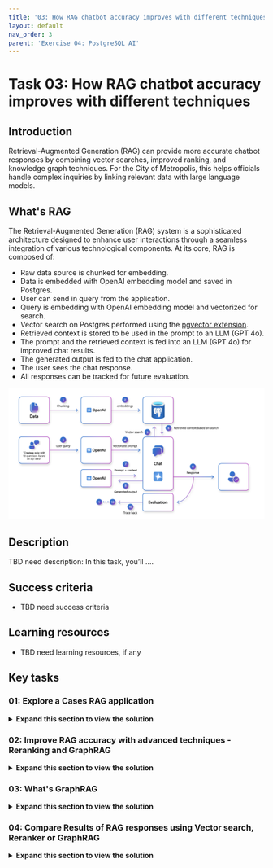 ```yaml
---
title: '03: How RAG chatbot accuracy improves with different techniques'
layout: default
nav_order: 3
parent: 'Exercise 04: PostgreSQL AI'
---
```


# Task 03: How RAG chatbot accuracy improves with different techniques

## Introduction
Retrieval-Augmented Generation (RAG) can provide more accurate chatbot responses by combining vector searches, improved ranking, and knowledge graph techniques. For the City of Metropolis, this helps officials handle complex inquiries by linking relevant data with large language models.

## What's RAG
The Retrieval-Augmented Generation (RAG) system is a sophisticated architecture designed to enhance user interactions through a seamless integration of various technological components. At its core, RAG is composed of:

 - Raw data source is chunked for embedding.
 - Data is embedded with OpenAI embedding model and saved in Postgres.
 - User can send in query from the application.
 - Query is embedding with OpenAI embedding model and vectorized for search.
 - Vector search on Postgres performed using the [pgvector extension](https://github.com/pgvector/pgvector).
 - Retrieved context is stored to be used in the prompt to an LLM (GPT 4o).
 - The prompt and the retrieved context is fed into an LLM (GPT 4o) for improved chat results.
 - The generated output is fed to the chat application.
 - The user sees the chat response.
 - All responses can be tracked for future evaluation.

![Screenshot about RAG](../../media/new-rag-diagram.png)

## Description

TBD need description: In this task, you’ll ….

## Success criteria

- TBD need success criteria

## Learning resources

- TBD need learning resources, if any

## Key tasks

### 01: Explore a Cases RAG application

 <details markdown="block"> 
  <summary><strong>Expand this section to view the solution</strong></summary> 

There's already a sample Legal Cases RAG application created so you can explore a RAG application. This application uses a **larger subset of legal cases data** than what you’ve explored in this lab, to provide more in-depth answers.

1. In a new browser tab, go to [https://abeomorogbe-graphra-ca.gentledune-632d42cd.eastus2.azurecontainerapps.io](https://abeomorogbe-graphra-ca.gentledune-632d42cd.eastus2.azurecontainerapps.io) to see our sample RAG application.

    ![RAG App screenshot](../../media/azure-RAG-app-demo.png)

1. Select **Water leaking into the apartment** from the example queries.

    ![rqpeiuzq.jpg](../../media/rqpeiuzq.jpg)

    ![y1r0drng.jpg](../../media/y1r0drng.jpg)

    {: .note }
    > The RAG application uses the results from a vector search to answer your questions. 
    
1. Try any other query to test the limits of the application.

---

#### Review accuracy of vector search queries

For the sample question, we’ve manually identified 10 legal cases that will produce the best answers. To explore the accuracy of vector search, follow these instructions:

1. Select the **Show graph** icon in the upper right of the prompt's response to see which cases were used to answer the question. 

    ![Graph screenshot](../../media/RAG-app-demo-graph-icon.png)

1. On the **Citation Graph**, note that vector search only retrieved 40% of the most relevant cases. The orange indicates what was retrieved to answer the questions, and green indicates what should be retrieved for the sample question.

    ![Recall of Graph screenshot](../../media/RAG-app-demo-recall-graph.png)
   
</details> 

### 02: Improve RAG accuracy with advanced techniques - Reranking and GraphRAG

 <details markdown="block"> 
  <summary><strong>Expand this section to view the solution</strong></summary> 

#### What's a reranker?

A reranker is a system or algorithm used to improve the relevance of search results. It takes an initial set of results generated by a primary search algorithm and reorders them based on additional criteria or more sophisticated models. The goal of reranking is to enhance the quality and relevance of the results presented to the user, often by leveraging machine learning models that consider various factors such as user behavior, contextual information, and advanced relevance scoring techniques.

{: .important }
> Read more about [Semantic Ranking for GenAI apps](https://aka.ms/semantic-ranker-solution-accelerator-pg-blog).

![Semantic Reranker ](../../media/semantic-ranking-solution-postgres-on-azure.png)

---

#### Understanding improved accuracy of semantic reranker

We’ll use the same example from the vector search example in the previous section. To explore the accuracy of the semantic reranker, follow these instructions:

1. On the RAG application, select **Semantic Ranker** on the top bar, then select **Clear** in the upper right to go back to the home screen.

    ![862u2kd4.jpg](../../media/862u2kd4.jpg)

1. Select the same **Water leaking into the apartment** query from the previous task.

1. Select the **Show graph** icon in the upper right of the prompt's response to see which cases were used to answer the question. 

    ![Graph screenshot](../../media/RAG-app-demo-graph-icon.png)

1. On the **Citation Graph**, note the semantic reranker has an improved accuracy, retrieving 60% of the most relevant cases.

---

#### How to implement a reranker for queries

1. Open the **pgAdmin** window for the following steps.

1. Before we execute the reranker query to improve the relevance of your search results, it’s important to understand the following snippet of code for reranking. 

    {: .warning }
    > Do not run this code, as it's solely for demonstration.

    ![uxhx9ff3.jpg](../../media/uxhx9ff3.jpg)

    {: .note }
    > The above snippet performs the following actions:
    - **azure_ml.invoke()** - Invokes the Azure Machine Learning service with the specified deployment name and timeout. [BGE model](https://huggingface.co/BAAI/bge-m3) is being used for reranker.
    - **jsonb_array_elements()** - Processes the JSON payload and extracts the relevance score and ordinality for each element to improve the relevance of search results.
    - **elem.relevance**- The relevance is used for reranking the results.

1. Select the **New query tool for current connection** button on the top of the query pane.

    We’ve created a file for you to test reranking. 

    ![m2sphzrm.jpg](../../media/m2sphzrm.jpg)

1. Select the **Open File** button.

    ![Open file in pgAdmin](../../media/open-file.png)

1. Go to **C:\Users\LabUser\Downloads\mslearn-pg-ai\Setup\SQLScript**, select **reranker_query**, then select **Open** on the lower right.

1. Note that the API Key is currently empty on **Line 3**. Replace the line with the following:

    ```
    select azure_ai.set_setting('azure_ml.endpoint_key', 'MHAL0tpPSSk0Z5xW40WyuXkW9h6QAjuu');
    ```

1. Ensure no lines of text are highlighted in the code, then select the **Execute script** button on the top bar.

    The output will be similar to the following:

    ![ntdw9jx4.jpg](../../media/ntdw9jx4.jpg)

</details> 

### 03: What's GraphRAG

 <details markdown="block"> 
  <summary><strong>Expand this section to view the solution</strong></summary> 

GraphRAG uses knowledge graphs to provide substantial improvements in question-and-answer performance when reasoning about complex information. A knowledge graph is a structured representation of information that captures relationships between entities in a graph format. It’s used to integrate, manage, and query data from diverse sources, providing a unified view of interconnected data. 
For municipal operations, this approach helps identify dependencies or legal precedents across different agencies or departments.

[Apache Graph Extension](https://age.apache.org/age-manual/master/index.html) (AGE) is a PostgreSQL extension developed under the Apache Incubator project. AGE is designed to provide graph database functionality, enabling users to store and query graph data efficiently within PostgreSQL. 

{: .important }
> [Introducing the GraphRAG Solution for Azure Database for PostgreSQL](https://aka.ms/graphrag-legal-solution-accelerator-pg-blog).

![graphrag-postgres-architecture.png](../../media/graphrag-postgres-architecture.png)

---

#### Understand the improved accuracy of GraphRAG

Using the same example from the vector search example in the previous section, follow these instructions to explore the accuracy of the semantic reranker:

1. Open your browser back to the RAG application tab, or go to: [https://abeomorogbe-graphra-ca.gentledune-632d42cd.eastus2.azurecontainerapps.io](https://abeomorogbe-graphra-ca.gentledune-632d42cd.eastus2.azurecontainerapps.io)

1. Select **GraphRAG + Semantic Ranker** on the top bar, then select **Clear** in the upper right, if needed, to go back to the home screen.

    ![cnad8eb2.jpg](../../media/cnad8eb2.jpg)

1. Select **Water leaking into the apartment** from the example queries.

    ![rqpeiuzq.jpg](../../media/rqpeiuzq.jpg)

1. Select the **Show graph** icon in the upper right of the prompt's response to see which cases were used to answer the question. 

    ![Graph screenshot](../../media/RAG-app-demo-graph-icon.png)

1. On the **Citation Graph**, note the semantic reranker has an improved accuracy, retrieving 70% of the most relevant cases.

---

#### How to implement graph queries for GraphRAG

1. Open the **pgAdmin** window.

1. Before you execute the graph query to improve the relevance of your search results, it’s important to understand the following snippet of code for reranking.
    
    {: .warning }
    > Do not run this code, as it's solely for demonstration.

    ![f9n16cs7.jpg](../../media/f9n16cs7.jpg)

    {: .note }
    > This performs the following actions:
    > - Selects the **refs** (reference count) and **case_id** from the **graph** (created with [Apache Age extension](https://techcommunity.microsoft.com/blog/adforpostgresql/introducing-support-for-graph-data-in-azure-database-for-postgresql-preview/4275628)).
    - Selects all columns from the **semantic_ranked** table.
    - Performs a **LEFT JOIN** between **semantic_ranked** and the result of a Cypher query executed on the case_graph graph.
    - The Cypher query matches all relationships (**[r]**) and returns the case_id and the count of references (**refs**) for each node (**n**).
    - The join condition matches the **id** from **semantic_ranked** with the **case_id** from the Cypher query result, casting **case_id** to an integer.

    ![Graph RAG diagram](../../media/graphrag-diagram.png)

1. Select the **New query tool for current connection** button on the top of the query pane. 

    Two files have been created for you to test graph queries. One to set up the graph and the other to run the query. 

    ![m2sphzrm.jpg](../../media/m2sphzrm.jpg)

1. Select the **Open File** button.

    ![Open file in pgAdmin](../../media/open-file.png)

1. Go to **C:\Users\LabUser\Downloads\mslearn-pg-ai\Setup\SQLScript**, select **graph_setup**, then select **Open** on the lower right.

1. Select the **Execute script** button on the toolbar. 

1. Select the **New query tool for current connection** button again. 

1. Select **Open File**. 

1. In **C:\Users\LabUser\Downloads\mslearn-pg-ai\Setup\SQLScript**, select **graph_query**, then select **Open** on the lower right.

1. Select **Execute script**. 

{: .warning }
> If you receive an error in the output, try executing again.

The output will be similar to the following:

![yuwpzpal.jpg](../../media/yuwpzpal.jpg)

</details> 

### 04: Compare Results of RAG responses using Vector search, Reranker or GraphRAG

 <details markdown="block"> 
  <summary><strong>Expand this section to view the solution</strong></summary> 

As you look through these results, consider the following aspects while comparing them:

- Accuracy: Which query returns more relevant results?
- Understandability: Which response is easier to comprehend and more user-friendly?

Evaluate which query approach yields more relevant results, factoring in accuracy, clarity, and user-friendliness. Determining the best method helps Metropolis optimize data retrieval and resolution workflows.

1. Open your browser back to the RAG application tab, or go to: [https://abeomorogbe-graphra-ca.gentledune-632d42cd.eastus2.azurecontainerapps.io](https://abeomorogbe-graphra-ca.gentledune-632d42cd.eastus2.azurecontainerapps.io)

1. Select **Vector** on the top bar, then select **Clear** in the upper right, if needed, to go back to the home screen.

1. Select **Water leaking into the apartment** from the example queries.

1. Select the **Show graph** icon in the upper right of the prompt's response to see which cases were used to answer the question. 

1. Repeat the steps for **Semantic Ranker** and **GraphRAG + Semantic Ranker** on the top bar.

As you implement more advanced techniques, you’ll get better accuracy for different scenarios. 

---

### Reference: Golden Dataset

Top 10 most relevant cases for the query: 

 - "Water leaking into the apartment from the floor above. What are the prominent legal precedents from cases in Washington on this problem?"

|    id    |                       case_name                     |    
|:---------|:-------------------------------------------------------| 
| 1186056  | Stuart v. Coldwell Banker Commercial Group, Inc. | 
| 4975399  | Laurelon Terrace Inc v. City of Seattle | 
| 1034620  | Jorgensen v. Massart | 
| 1095193  | Thomas v. Housing Authority| 
| 1127907  | Foisy v. Wyman | 
| 1279441  | Tope v. King County | 
| 1186056  | Le Vette v. Hardman Estate | 
| 768356   | Martindale Clothing Co. v. Spokane & Eastern Trust Co | 
| 1086651  | Schedler v. Wagner | 
| 2601920  | Pappas v. Zerwoodis | 


</details> 
